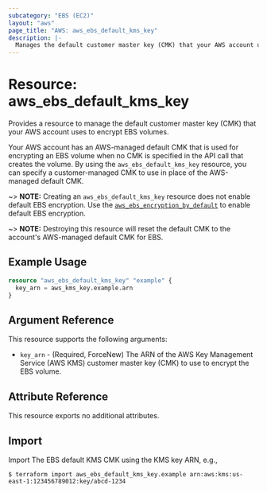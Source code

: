 ```yaml
---
subcategory: "EBS (EC2)"
layout: "aws"
page_title: "AWS: aws_ebs_default_kms_key"
description: |-
  Manages the default customer master key (CMK) that your AWS account uses to encrypt EBS volumes.
---
```


# Resource: aws_ebs_default_kms_key

Provides a resource to manage the default customer master key (CMK) that your AWS account uses to encrypt EBS volumes.

Your AWS account has an AWS-managed default CMK that is used for encrypting an EBS volume when no CMK is specified in the API call that creates the volume.
By using the `aws_ebs_default_kms_key` resource, you can specify a customer-managed CMK to use in place of the AWS-managed default CMK.

~> **NOTE:** Creating an `aws_ebs_default_kms_key` resource does not enable default EBS encryption. Use the [`aws_ebs_encryption_by_default`](ebs_encryption_by_default.html) to enable default EBS encryption.

~> **NOTE:** Destroying this resource will reset the default CMK to the account's AWS-managed default CMK for EBS.

## Example Usage

```terraform
resource "aws_ebs_default_kms_key" "example" {
  key_arn = aws_kms_key.example.arn
}
```

## Argument Reference

This resource supports the following arguments:

* `key_arn` - (Required, ForceNew) The ARN of the AWS Key Management Service (AWS KMS) customer master key (CMK) to use to encrypt the EBS volume.

## Attribute Reference

This resource exports no additional attributes.

## Import

Import The EBS default KMS CMK using the KMS key ARN, e.g.,

```console
$ terraform import aws_ebs_default_kms_key.example arn:aws:kms:us-east-1:123456789012:key/abcd-1234
```
